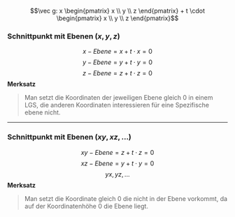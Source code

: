 $$\vec g: x \begin{pmatrix} x \\ y \\ z \end{pmatrix} + t \cdot \begin{pmatrix} x \\ y \\ z \end{pmatrix}$$

### Schnittpunkt mit Ebenen $(x,y,z)$ 
$$x - Ebene = x + t \cdot x = 0$$
$$y - Ebene = y + t \cdot y = 0$$
$$z - Ebene = z + t \cdot z = 0$$
**Merksatz**
> Man setzt die Koordinaten der jeweiligen Ebene gleich 0 in einem LGS, die anderen Koordinaten interessieren für eine Spezifische ebene nicht.

---
### Schnittpunkt mit Ebenen $(xy, xz,...)$
$$xy - Ebene = z + t \cdot z = 0$$
$$xz - Ebene = y + t \cdot y = 0$$
$$yx, yz, ...$$
**Merksatz**
> Man setzt die Koordinate gleich 0 die nicht in der Ebene vorkommt, da auf der Koordinatenhöhe 0 die Ebene liegt.

